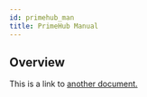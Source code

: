 ```yaml
---
id: primehub_man
title: PrimeHub Manual
---
```


## Overview
This is a link to [another document.](intro/mission.md)  
